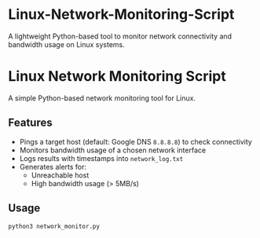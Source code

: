 # Linux-Network-Monitoring-Script
A lightweight Python-based tool to monitor network connectivity and bandwidth usage on Linux systems.
# Linux Network Monitoring Script

A simple Python-based network monitoring tool for Linux.

## Features
- Pings a target host (default: Google DNS `8.8.8.8`) to check connectivity
- Monitors bandwidth usage of a chosen network interface
- Logs results with timestamps into `network_log.txt`
- Generates alerts for:
  - Unreachable host
  - High bandwidth usage (> 5MB/s)

## Usage
```bash
python3 network_monitor.py
